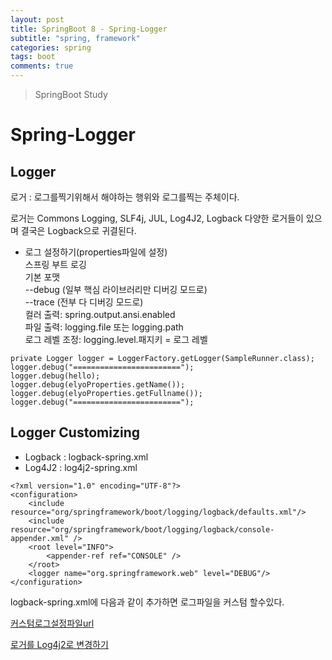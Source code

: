 ```yaml
---
layout: post
title: SpringBoot 8 - Spring-Logger
subtitle: "spring, framework"
categories: spring
tags: boot
comments: true
---
```

> SpringBoot Study

# Spring-Logger

## Logger
  
  로거 : 로그를찍기위해서 해야하는 행위와 로그를찍는 주체이다.

  로거는 Commons Logging, SLF4j, JUL, Log4J2, Logback 다양한 로거들이 있으며 결국은 Logback으로 귀결된다.

  * 로그 설정하기(properties파일에 설정)   
  스프링 부트 로깅   
  기본 포맷   
  --debug (일부 핵심 라이브러리만 디버깅 모드로)   
  --trace (전부 다 디버깅 모드로)   
  컬러 출력: spring.output.ansi.enabled   
  파일 출력: logging.file 또는 logging.path   
  로그 레벨 조정: logging.level.패지키 = 로그 레벨    

  ```
  private Logger logger = LoggerFactory.getLogger(SampleRunner.class);
  logger.debug("========================");
  logger.debug(hello);
  logger.debug(elyoProperties.getName());
  logger.debug(elyoProperties.getFullname());
  logger.debug("========================");
  ```


## Logger Customizing

  * Logback : logback-spring.xml
  * Log4J2 : log4j2-spring.xml
  
  ```
  <?xml version="1.0" encoding="UTF-8"?>
  <configuration>
      <include resource="org/springframework/boot/logging/logback/defaults.xml"/>
      <include resource="org/springframework/boot/logging/logback/console-appender.xml" />
      <root level="INFO">
          <appender-ref ref="CONSOLE" />
      </root>
      <logger name="org.springframework.web" level="DEBUG"/>
  </configuration>
  ```   
  logback-spring.xml에 다음과 같이 추가하면 로그파일을 커스텀 할수있다.   

  [커스텀로그설정파일url](https://docs.spring.io/spring-boot/docs/current/reference/html/howto-logging.html )

  [로거를 Log4j2로 변경하기](https://docs.spring.io/spring-boot/docs/current/reference/html/howto-logging.html#howto-configure-log4j-for-logging )
  
